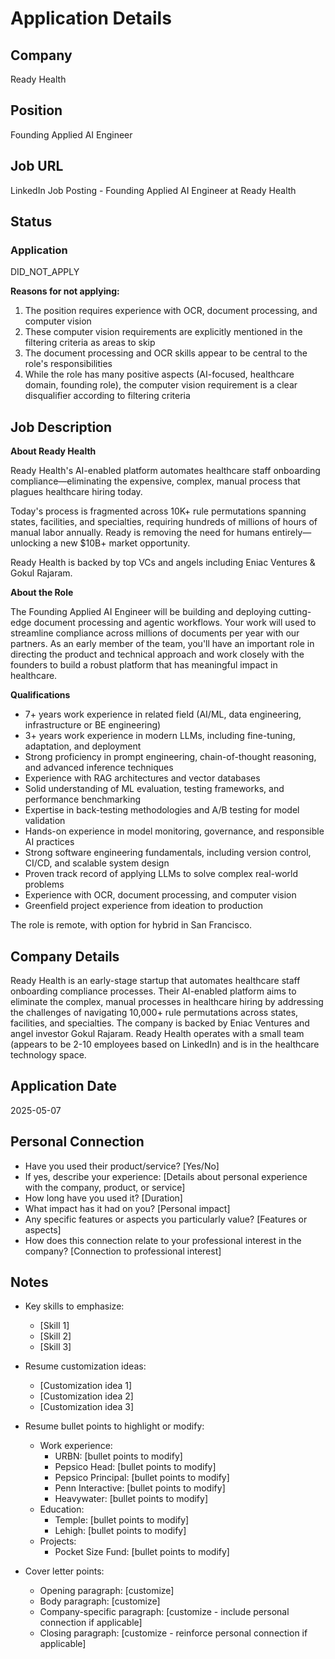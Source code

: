 # Application Details

## Company
Ready Health

## Position
Founding Applied AI Engineer

## Job URL
LinkedIn Job Posting - Founding Applied AI Engineer at Ready Health

## Status
### Application
DID_NOT_APPLY

**Reasons for not applying:**
1. The position requires experience with OCR, document processing, and computer vision
2. These computer vision requirements are explicitly mentioned in the filtering criteria as areas to skip
3. The document processing and OCR skills appear to be central to the role's responsibilities
4. While the role has many positive aspects (AI-focused, healthcare domain, founding role), the computer vision requirement is a clear disqualifier according to filtering criteria

## Job Description
**About Ready Health**

Ready Health's AI-enabled platform automates healthcare staff onboarding compliance—eliminating the expensive, complex, manual process that plagues healthcare hiring today.

Today's process is fragmented across 10K+ rule permutations spanning states, facilities, and specialties, requiring hundreds of millions of hours of manual labor annually. Ready is removing the need for humans entirely—unlocking a new $10B+ market opportunity.

Ready Health is backed by top VCs and angels including Eniac Ventures & Gokul Rajaram.

**About the Role**

The Founding Applied AI Engineer will be building and deploying cutting-edge document processing and agentic workflows. Your work will used to streamline compliance across millions of documents per year with our partners. As an early member of the team, you'll have an important role in directing the product and technical approach and work closely with the founders to build a robust platform that has meaningful impact in healthcare.

**Qualifications**

- 7+ years work experience in related field (AI/ML, data engineering, infrastructure or BE engineering)
- 3+ years work experience in modern LLMs, including fine-tuning, adaptation, and deployment
- Strong proficiency in prompt engineering, chain-of-thought reasoning, and advanced inference techniques
- Experience with RAG architectures and vector databases
- Solid understanding of ML evaluation, testing frameworks, and performance benchmarking
- Expertise in back-testing methodologies and A/B testing for model validation
- Hands-on experience in model monitoring, governance, and responsible AI practices
- Strong software engineering fundamentals, including version control, CI/CD, and scalable system design
- Proven track record of applying LLMs to solve complex real-world problems
- Experience with OCR, document processing, and computer vision
- Greenfield project experience from ideation to production

The role is remote, with option for hybrid in San Francisco.

## Company Details
Ready Health is an early-stage startup that automates healthcare staff onboarding compliance processes. Their AI-enabled platform aims to eliminate the complex, manual processes in healthcare hiring by addressing the challenges of navigating 10,000+ rule permutations across states, facilities, and specialties. The company is backed by Eniac Ventures and angel investor Gokul Rajaram. Ready Health operates with a small team (appears to be 2-10 employees based on LinkedIn) and is in the healthcare technology space.

## Application Date
2025-05-07

## Personal Connection
- Have you used their product/service? [Yes/No]
- If yes, describe your experience: [Details about personal experience with the company, product, or service]
- How long have you used it? [Duration]
- What impact has it had on you? [Personal impact]
- Any specific features or aspects you particularly value? [Features or aspects]
- How does this connection relate to your professional interest in the company? [Connection to professional interest]

## Notes
- Key skills to emphasize:
  - [Skill 1]
  - [Skill 2]
  - [Skill 3]

- Resume customization ideas:
  - [Customization idea 1]
  - [Customization idea 2]
  - [Customization idea 3]
  
- Resume bullet points to highlight or modify:
  - Work experience:
    - URBN: [bullet points to modify]
    - Pepsico Head: [bullet points to modify]
    - Pepsico Principal: [bullet points to modify]
    - Penn Interactive: [bullet points to modify]
    - Heavywater: [bullet points to modify]
  - Education:
    - Temple: [bullet points to modify]
    - Lehigh: [bullet points to modify]
  - Projects:
    - Pocket Size Fund: [bullet points to modify]

- Cover letter points:
  - Opening paragraph: [customize]
  - Body paragraph: [customize]
  - Company-specific paragraph: [customize - include personal connection if applicable]
  - Closing paragraph: [customize - reinforce personal connection if applicable]
